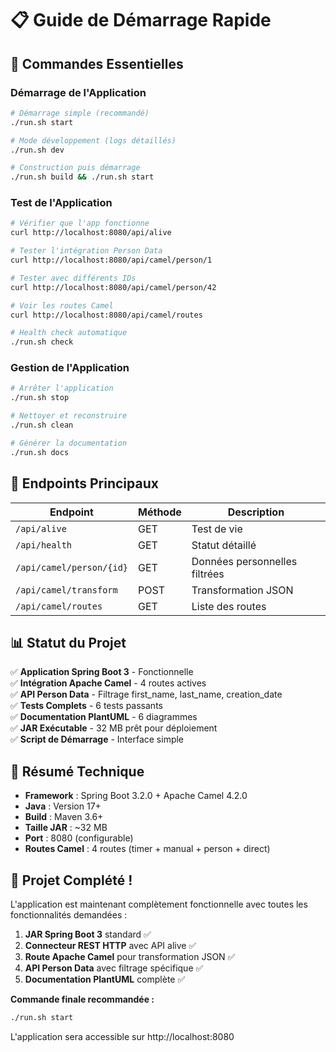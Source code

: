 # 📋 Guide de Démarrage Rapide

## 🎯 Commandes Essentielles

### Démarrage de l'Application
```bash
# Démarrage simple (recommandé)
./run.sh start

# Mode développement (logs détaillés)
./run.sh dev

# Construction puis démarrage
./run.sh build && ./run.sh start
```

### Test de l'Application
```bash
# Vérifier que l'app fonctionne
curl http://localhost:8080/api/alive

# Tester l'intégration Person Data
curl http://localhost:8080/api/camel/person/1

# Tester avec différents IDs
curl http://localhost:8080/api/camel/person/42

# Voir les routes Camel
curl http://localhost:8080/api/camel/routes

# Health check automatique
./run.sh check
```

### Gestion de l'Application
```bash
# Arrêter l'application
./run.sh stop

# Nettoyer et reconstruire
./run.sh clean

# Générer la documentation
./run.sh docs
```

## 🔗 Endpoints Principaux

| Endpoint | Méthode | Description |
|----------|---------|-------------|
| `/api/alive` | GET | Test de vie |
| `/api/health` | GET | Statut détaillé |
| `/api/camel/person/{id}` | GET | Données personnelles filtrées |
| `/api/camel/transform` | POST | Transformation JSON |
| `/api/camel/routes` | GET | Liste des routes |

## 📊 Statut du Projet

✅ **Application Spring Boot 3** - Fonctionnelle  
✅ **Intégration Apache Camel** - 4 routes actives  
✅ **API Person Data** - Filtrage first_name, last_name, creation_date  
✅ **Tests Complets** - 6 tests passants  
✅ **Documentation PlantUML** - 6 diagrammes  
✅ **JAR Exécutable** - 32 MB prêt pour déploiement  
✅ **Script de Démarrage** - Interface simple  

## 🚀 Résumé Technique

- **Framework** : Spring Boot 3.2.0 + Apache Camel 4.2.0
- **Java** : Version 17+
- **Build** : Maven 3.6+
- **Taille JAR** : ~32 MB
- **Port** : 8080 (configurable)
- **Routes Camel** : 4 routes (timer + manual + person + direct)

## 🎉 Projet Complété !

L'application est maintenant complètement fonctionnelle avec toutes les fonctionnalités demandées :

1. **JAR Spring Boot 3** standard ✅
2. **Connecteur REST HTTP** avec API alive ✅  
3. **Route Apache Camel** pour transformation JSON ✅
4. **API Person Data** avec filtrage spécifique ✅
5. **Documentation PlantUML** complète ✅

**Commande finale recommandée :**
```bash
./run.sh start
```

L'application sera accessible sur http://localhost:8080
